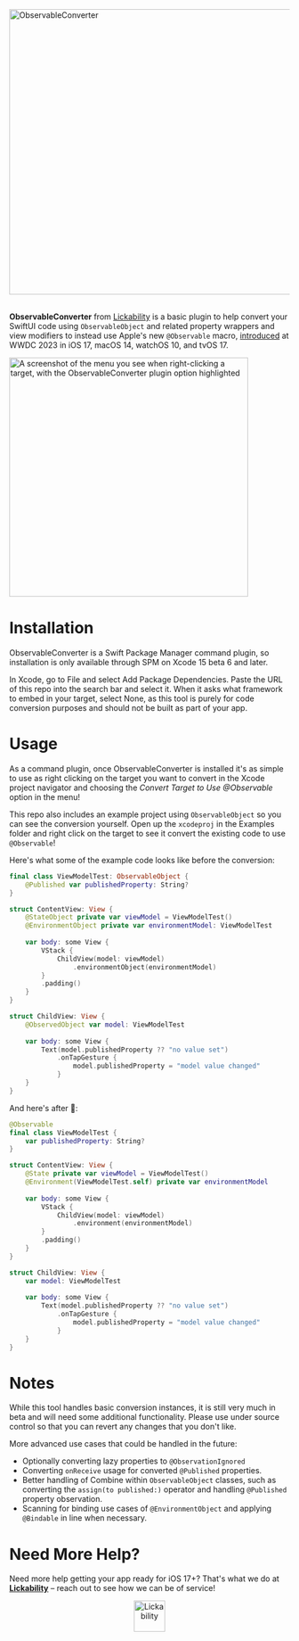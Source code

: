 <img width="512" alt="ObservableConverter" src="https://github.com/Lickability/ObservableConverter/assets/25009/ac0d3112-1d01-47df-a561-6c1dbec1c771">
<br /><br />

**ObservableConverter** from [Lickability](https://lickability.com) is a basic plugin to help convert your SwiftUI code using `ObservableObject` and related property wrappers and view modifiers to instead use Apple's new `@Observable` macro, [introduced](https://developer.apple.com/wwdc23/10149) at WWDC 2023 in iOS 17, macOS 14, watchOS 10, and tvOS 17.

<img width="429" alt="A screenshot of the menu you see when right-clicking a target, with the ObservableConverter plugin option highlighted" src="https://github.com/Lickability/ObservableConverter/assets/25009/3bf5ee31-3d6b-4313-a988-d176c4fa31cb">


# Installation

ObservableConverter is a Swift Package Manager command plugin, so installation is only available through SPM on Xcode 15 beta 6 and later. 

In Xcode, go to File and select Add Package Dependencies. Paste the URL of this repo into the search bar and select it. When it asks what framework to embed in your target, select None, as this tool is purely for code conversion purposes and should not be built as part of your app.

# Usage

As a command plugin, once ObservableConverter is installed it's as simple to use as right clicking on the target you want to convert in the Xcode project navigator and choosing the _Convert Target to Use @Observable_ option in the menu!

This repo also includes an example project using `ObservableObject` so you can see the conversion yourself. Open up the `xcodeproj` in the Examples folder and right click on the target to see it convert the existing code to use `@Observable`!

Here's what some of the example code looks like before the conversion:
```swift
final class ViewModelTest: ObservableObject {
    @Published var publishedProperty: String?
}

struct ContentView: View {
    @StateObject private var viewModel = ViewModelTest()
    @EnvironmentObject private var environmentModel: ViewModelTest
    
    var body: some View {
        VStack {
            ChildView(model: viewModel)
                .environmentObject(environmentModel)
        }
        .padding()
    }
}

struct ChildView: View {
    @ObservedObject var model: ViewModelTest
    
    var body: some View {
        Text(model.publishedProperty ?? "no value set")
            .onTapGesture {
                model.publishedProperty = "model value changed"
            }
    }
}
```

And here's after 🎉:
```swift
@Observable
final class ViewModelTest {
    var publishedProperty: String?
}

struct ContentView: View {
    @State private var viewModel = ViewModelTest()
    @Environment(ViewModelTest.self) private var environmentModel 
    
    var body: some View {
        VStack {
            ChildView(model: viewModel)
                .environment(environmentModel)
        }
        .padding()
    }
}

struct ChildView: View {
    var model: ViewModelTest
    
    var body: some View {
        Text(model.publishedProperty ?? "no value set")
            .onTapGesture {
                model.publishedProperty = "model value changed"
            }
    }
}
```

# Notes

While this tool handles basic conversion instances, it is still very much in beta and will need some additional functionality. Please use under source control so that you can revert any changes that you don't like.

More advanced use cases that could be handled in the future:
* Optionally converting lazy properties to `@ObservationIgnored`
* Converting `onReceive` usage for converted `@Published` properties.
* Better handling of Combine within `ObservableObject` classes, such as converting the `assign(to published:)` operator and handling `@Published` property observation.
* Scanning for binding use cases of `@EnvironmentObject` and applying `@Bindable` in line when necessary.
  
# Need More Help?

Need more help getting your app ready for iOS 17+? That's what we do at [**Lickability**](https://lickability.com) – reach out to see how we can be of service!

<a href="https://lickability.com">
    <p align="center">
        <img src="https://github.com/Lickability/ObservableConverter/assets/25009/ea5ec8fa-0f0e-4409-9c33-8bcd20425a53" alt="Lickability" width="56">
    </p>
</a>
